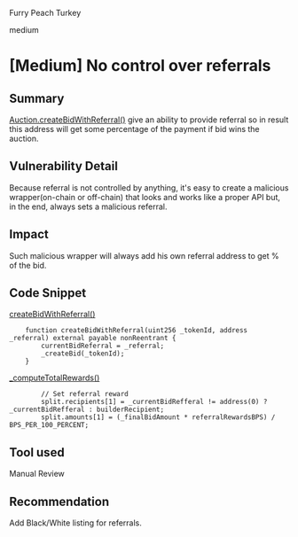 Furry Peach Turkey

medium

# [Medium] No control over referrals

## Summary
[Auction.createBidWithReferral()](https://github.com/sherlock-audit/2023-09-nounsbuilder/blob/main/nouns-protocol/src/auction/Auction.sol#L144-L147) give an ability to provide referral so in result this address will get some percentage of the payment if bid wins the auction.

## Vulnerability Detail
Because referral is not controlled by anything, it's easy to create a malicious wrapper(on-chain or off-chain) that looks and works like a proper API but, in the end, always sets a malicious referral.

## Impact
Such malicious wrapper will always add his own referral address to get % of the bid.

## Code Snippet
[createBidWithReferral()](https://github.com/sherlock-audit/2023-09-nounsbuilder/blob/main/nouns-protocol/src/auction/Auction.sol#L142-L147)
```solidity
    function createBidWithReferral(uint256 _tokenId, address _referral) external payable nonReentrant {
        currentBidReferral = _referral;
        _createBid(_tokenId);
    }
```
[_computeTotalRewards()](https://github.com/sherlock-audit/2023-09-nounsbuilder/blob/main/nouns-protocol/src/auction/Auction.sol#L465-L508)
```solidity
        // Set referral reward
        split.recipients[1] = _currentBidRefferal != address(0) ? _currentBidRefferal : builderRecipient;
        split.amounts[1] = (_finalBidAmount * referralRewardsBPS) / BPS_PER_100_PERCENT;
```
## Tool used

Manual Review

## Recommendation
Add Black/White listing for referrals.

